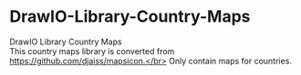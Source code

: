 # DrawIO-Library-Country-Maps
DrawIO Library Country Maps</br>
This country maps library is converted from https://github.com/djaiss/mapsicon.</br>
Only contain maps for countries.
